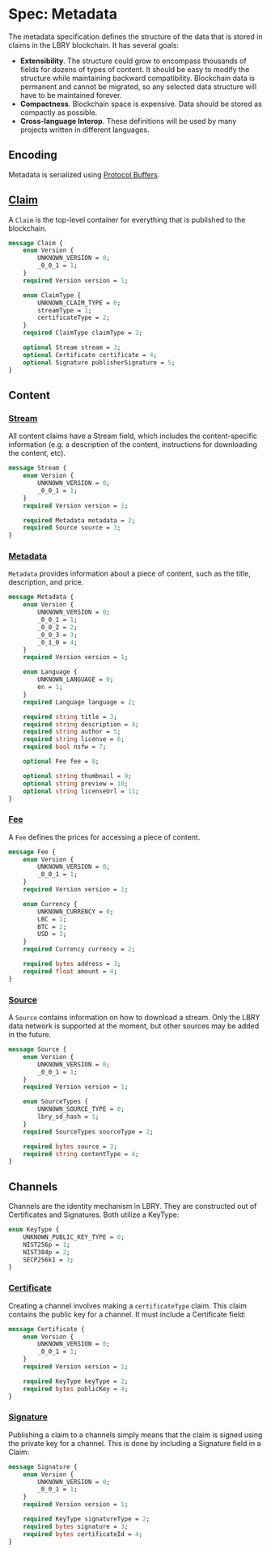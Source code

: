 # Spec: Metadata

The metadata specification defines the structure of the data that is stored in claims in the LBRY blockchain. It has several goals:

- **Extensibility**. The structure could grow to encompass thousands of fields for dozens of types of content. It should be easy to modify the structure while maintaining backward compatibility. Blockchain data is permanent and cannot be migrated, so any selected data structure will have to be maintained forever.
- **Compactness**. Blockchain space is expensive. Data should be stored as compactly as possible.
- **Cross-language Interop**. These definitions will be used by many projects written in different languages.

## Encoding

Metadata is serialized using [Protocol Buffers](https://developers.google.com/protocol-buffers/). 


## [Claim](https://github.com/lbryio/types/blob/master/proto/claim.proto)

A `Claim` is the top-level container for everything that is published to the blockchain.

```protobuf
message Claim {
    enum Version {
        UNKNOWN_VERSION = 0;
        _0_0_1 = 1;
    }
    required Version version = 1;

    enum ClaimType {
        UNKNOWN_CLAIM_TYPE = 0;
        streamType = 1;
        certificateType = 2;
    }
    required ClaimType claimType = 2;

    optional Stream stream = 3;
    optional Certificate certificate = 4;
    optional Signature publisherSignature = 5;
}
```


## Content

### [Stream](https://github.com/lbryio/types/blob/master/proto/stream.proto)

All content claims have a Stream field, which includes the content-specific information (e.g. a description of the content, instructions for downloading the content, etc).

```protobuf
message Stream {
    enum Version {
        UNKNOWN_VERSION = 0;
        _0_0_1 = 1;
    }
    required Version version = 1;

    required Metadata metadata = 2;
    required Source source = 3;
}
```

### [Metadata](https://github.com/lbryio/types/blob/master/proto/metadata.proto)

`Metadata` provides information about a piece of content, such as the title, description, and price.

```protobuf
message Metadata {
    enum Version {
        UNKNOWN_VERSION = 0;
        _0_0_1 = 1;
        _0_0_2 = 2;
        _0_0_3 = 3;
        _0_1_0 = 4;
    }
    required Version version = 1;

    enum Language {
        UNKNOWN_LANGUAGE = 0;
        en = 1;
    }
    required Language language = 2;

    required string title = 3;
    required string description = 4;
    required string author = 5;
    required string license = 6;
    required bool nsfw = 7;

    optional Fee fee = 8;

    optional string thumbnail = 9;
    optional string preview = 10;
    optional string licenseUrl = 11;
}
```

### [Fee](https://github.com/lbryio/types/blob/master/proto/fee.proto)

A `Fee` defines the prices for accessing a piece of content.

```protobuf
message Fee {
    enum Version {
        UNKNOWN_VERSION = 0;
        _0_0_1 = 1;
    }
    required Version version = 1;

    enum Currency {
        UNKNOWN_CURRENCY = 0;
        LBC = 1;
        BTC = 2;
        USD = 3;
    }
    required Currency currency = 2;

    required bytes address = 3;
    required float amount = 4;
}
```

### [Source](https://github.com/lbryio/types/blob/master/proto/source.proto)

A `Source` contains information on how to download a stream. Only the LBRY data network is supported at the moment, but other sources may be added in the future.

```protobuf
message Source {
    enum Version {
        UNKNOWN_VERSION = 0;
        _0_0_1 = 1;
    }
    required Version version = 1;

    enum SourceTypes {
        UNKNOWN_SOURCE_TYPE = 0;
        lbry_sd_hash = 1;
    }
    required SourceTypes sourceType = 2;

    required bytes source = 3;
    required string contentType = 4;
}
```

## Channels

Channels are the identity mechanism in LBRY. They are constructed out of Certificates and Signatures. Both utilize a KeyType:

```protobuf
enum KeyType {
    UNKNOWN_PUBLIC_KEY_TYPE = 0;
    NIST256p = 1;
    NIST384p = 2;
    SECP256k1 = 3;
}
```

### [Certificate](https://github.com/lbryio/types/blob/master/proto/certificate.proto)

Creating a channel involves making a `certificateType` claim. This claim contains the public key for a channel. It must include a Certificate field:

```protobuf
message Certificate {
    enum Version {
        UNKNOWN_VERSION = 0;
        _0_0_1 = 1;
    }
    required Version version = 1;

    required KeyType keyType = 2;
    required bytes publicKey = 4;
}
```


### [Signature](https://github.com/lbryio/types/blob/master/proto/signature.proto)

Publishing a claim to a channels simply means that the claim is signed using the private key for a channel. This is done by including a Signature field in a Claim:

```protobuf
message Signature {
    enum Version {
        UNKNOWN_VERSION = 0;
        _0_0_1 = 1;
    }
    required Version version = 1;

    required KeyType signatureType = 2;
    required bytes signature = 3;
    required bytes certificateId = 4;
}
```
